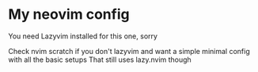 # My neovim config 

You need Lazyvim installed for this one, sorry

Check nvim scratch if you don't lazyvim and want a simple minimal config with all the basic setups
That still uses lazy.nvim though 
